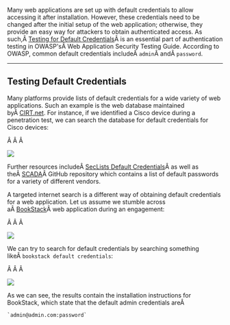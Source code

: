 ﻿Many web applications are set up with default credentials to allow accessing it after installation. However, these credentials need to be changed after the initial setup of the web application; otherwise, they provide an easy way for attackers to obtain authenticated access. As such,Â [Testing for Default Credentials](https://owasp.org/www-project-web-security-testing-guide/latest/4-Web_Application_Security_Testing/04-Authentication_Testing/02-Testing_for_Default_Credentials)Â is an essential part of authentication testing in OWASP'sÂ Web Application Security Testing Guide. According to OWASP, common default credentials includeÂ `admin`Â andÂ `password`.

---

## Testing Default Credentials

Many platforms provide lists of default credentials for a wide variety of web applications. Such an example is the web database maintained byÂ [CIRT.net](https://www.cirt.net/passwords). For instance, if we identified a Cisco device during a penetration test, we can search the database for default credentials for Cisco devices:

Â Â Â 

![](https://academy.hackthebox.com/storage/modules/269/pw/default_creds_1.png)

Further resources includeÂ [SecLists Default Credentials](https://github.com/danielmiessler/SecLists/tree/master/Passwords/Default-Credentials)Â as well as theÂ [SCADA](https://github.com/scadastrangelove/SCADAPASS/tree/master)Â GitHub repository which contains a list of default passwords for a variety of different vendors.

A targeted internet search is a different way of obtaining default credentials for a web application. Let us assume we stumble across aÂ [BookStack](https://github.com/BookStackApp/BookStack)Â web application during an engagement:

Â Â Â 

![](https://academy.hackthebox.com/storage/modules/269/pw/default_creds_2.png)

We can try to search for default credentials by searching something likeÂ `bookstack default credentials`:

Â Â Â 

![](https://academy.hackthebox.com/storage/modules/269/pw/default_creds_3.png)

As we can see, the results contain the installation instructions for BookStack, which state that the default admin credentials areÂ 

```
`admin@admin.com:password`
```

